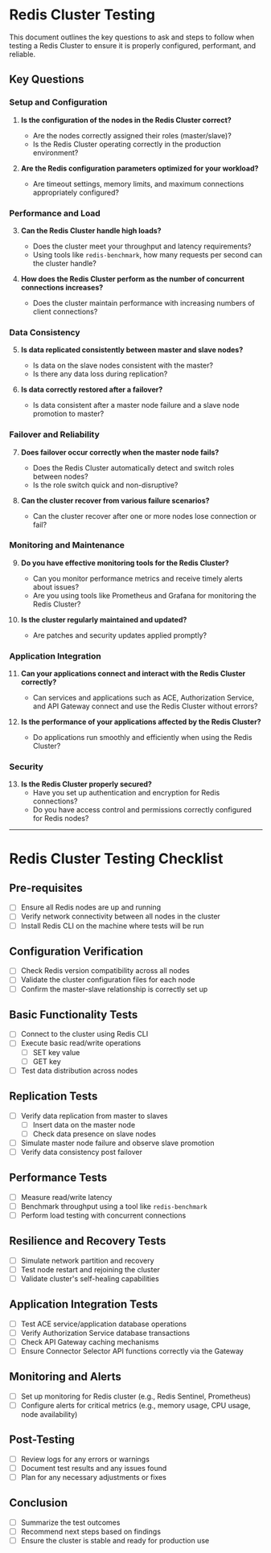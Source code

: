 # Redis Cluster Testing

This document outlines the key questions to ask and steps to follow when testing a Redis Cluster to ensure it is properly configured, performant, and reliable.

## Key Questions

### Setup and Configuration

1. **Is the configuration of the nodes in the Redis Cluster correct?**
   - Are the nodes correctly assigned their roles (master/slave)?
   - Is the Redis Cluster operating correctly in the production environment?

2. **Are the Redis configuration parameters optimized for your workload?**
   - Are timeout settings, memory limits, and maximum connections appropriately configured?

### Performance and Load

3. **Can the Redis Cluster handle high loads?**
   - Does the cluster meet your throughput and latency requirements?
   - Using tools like `redis-benchmark`, how many requests per second can the cluster handle?

4. **How does the Redis Cluster perform as the number of concurrent connections increases?**
   - Does the cluster maintain performance with increasing numbers of client connections?

### Data Consistency

5. **Is data replicated consistently between master and slave nodes?**
   - Is data on the slave nodes consistent with the master?
   - Is there any data loss during replication?

6. **Is data correctly restored after a failover?**
   - Is data consistent after a master node failure and a slave node promotion to master?

### Failover and Reliability

7. **Does failover occur correctly when the master node fails?**
   - Does the Redis Cluster automatically detect and switch roles between nodes?
   - Is the role switch quick and non-disruptive?

8. **Can the cluster recover from various failure scenarios?**
   - Can the cluster recover after one or more nodes lose connection or fail?

### Monitoring and Maintenance

9. **Do you have effective monitoring tools for the Redis Cluster?**
   - Can you monitor performance metrics and receive timely alerts about issues?
   - Are you using tools like Prometheus and Grafana for monitoring the Redis Cluster?

10. **Is the cluster regularly maintained and updated?**
    - Are patches and security updates applied promptly?

### Application Integration

11. **Can your applications connect and interact with the Redis Cluster correctly?**
    - Can services and applications such as ACE, Authorization Service, and API Gateway connect and use the Redis Cluster without errors?

12. **Is the performance of your applications affected by the Redis Cluster?**
    - Do applications run smoothly and efficiently when using the Redis Cluster?

### Security

13. **Is the Redis Cluster properly secured?**
    - Have you set up authentication and encryption for Redis connections?
    - Do you have access control and permissions correctly configured for Redis nodes?

-----

# Redis Cluster Testing Checklist

## Pre-requisites
- [ ] Ensure all Redis nodes are up and running
- [ ] Verify network connectivity between all nodes in the cluster
- [ ] Install Redis CLI on the machine where tests will be run

## Configuration Verification
- [ ] Check Redis version compatibility across all nodes
- [ ] Validate the cluster configuration files for each node
- [ ] Confirm the master-slave relationship is correctly set up

## Basic Functionality Tests
- [ ] Connect to the cluster using Redis CLI
- [ ] Execute basic read/write operations
  - [ ] SET key value
  - [ ] GET key
- [ ] Test data distribution across nodes

## Replication Tests
- [ ] Verify data replication from master to slaves
  - [ ] Insert data on the master node
  - [ ] Check data presence on slave nodes
- [ ] Simulate master node failure and observe slave promotion
- [ ] Verify data consistency post failover

## Performance Tests
- [ ] Measure read/write latency
- [ ] Benchmark throughput using a tool like `redis-benchmark`
- [ ] Perform load testing with concurrent connections

## Resilience and Recovery Tests
- [ ] Simulate network partition and recovery
- [ ] Test node restart and rejoining the cluster
- [ ] Validate cluster's self-healing capabilities

## Application Integration Tests
- [ ] Test ACE service/application database operations
- [ ] Verify Authorization Service database transactions
- [ ] Check API Gateway caching mechanisms
- [ ] Ensure Connector Selector API functions correctly via the Gateway

## Monitoring and Alerts
- [ ] Set up monitoring for Redis cluster (e.g., Redis Sentinel, Prometheus)
- [ ] Configure alerts for critical metrics (e.g., memory usage, CPU usage, node availability)

## Post-Testing
- [ ] Review logs for any errors or warnings
- [ ] Document test results and any issues found
- [ ] Plan for any necessary adjustments or fixes

## Conclusion
- [ ] Summarize the test outcomes
- [ ] Recommend next steps based on findings
- [ ] Ensure the cluster is stable and ready for production use
